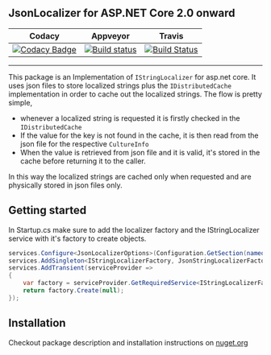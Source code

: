 ## JsonLocalizer for ASP.NET Core 2.0 onward
 
 |Codacy|Appveyor|Travis|
 |  --- |  ---   | ---  |
 |[![Codacy Badge](https://api.codacy.com/project/badge/Grade/946b0f3482f643cda85f2ab60e8f4fd6)](https://www.codacy.com/app/balan.valeriu/Anvyl.JsonLocalizer?utm_source=github.com&utm_medium=referral&utm_content=aodpi/Anvyl.JsonLocalizer&utm_campaign=badger) | [![Build status](https://ci.appveyor.com/api/projects/status/jgbp47cautxbkoaq?svg=true)](https://ci.appveyor.com/project/aodpi/anvyl-jsonlocalizer) | [![Build Status](https://travis-ci.org/aodpi/Anvyl.JsonLocalizer.svg?branch=master)](https://travis-ci.org/aodpi/Anvyl.JsonLocalizer) |
---

This package is an Implementation of `IStringLocalizer` for asp.net core. It uses json files to store localized strings plus the `IDistributedCache` implementation in order to cache out the localized strings. The flow is pretty simple,

* whenever a localized string is requested it is firstly checked in the `IDistributedCache`
* If the value for the key is not found in the cache, it is then read from the json file for the respective `CultureInfo`
* When the value is retrieved from json file and it is valid, it's stored in the cache before returning it to the caller.

In this way the localized strings are cached only when requested and are physically stored in json files only.

## Getting started

In Startup.cs make sure to add the localizer factory and the IStringLocalizer service with it's factory to create objects.

```csharp
services.Configure<JsonLocalizerOptions>(Configuration.GetSection(nameof(JsonLocalizerOptions)));
services.AddSingleton<IStringLocalizerFactory, JsonStringLocalizerFactory>();
services.AddTransient(serviceProvider =>
{
    var factory = serviceProvider.GetRequiredService<IStringLocalizerFactory>();
    return factory.Create(null);
});
```

## Installation

Checkout package description and installation instructions on [nuget.org](https://www.nuget.org/packages/Anvyl.JsonLocalizer)
